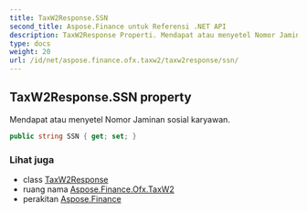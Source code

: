 ```yaml
---
title: TaxW2Response.SSN
second_title: Aspose.Finance untuk Referensi .NET API
description: TaxW2Response Properti. Mendapat atau menyetel Nomor Jaminan sosial karyawan.
type: docs
weight: 20
url: /id/net/aspose.finance.ofx.taxw2/taxw2response/ssn/
---
```

## TaxW2Response.SSN property

Mendapat atau menyetel Nomor Jaminan sosial karyawan.

```csharp
public string SSN { get; set; }
```

### Lihat juga

* class [TaxW2Response](../)
* ruang nama [Aspose.Finance.Ofx.TaxW2](../../taxw2response/)
* perakitan [Aspose.Finance](../../../)


